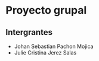 # Proyecto grupal

## Intergrantes
-   Johan Sebastian Pachon Mojica
-   Julie Cristina Jerez Salas 
